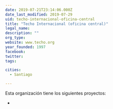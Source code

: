 ```yaml
---
date: 2019-07-21T23:14:06.000Z
date_last_modified: 2019-07-29
uid: techo-internacional-oficina-central
title: "Techo Internacional (oficina central)"
legal_name: 
description: ""
org_type: 
website: www.techo.org
year_founded: 1997
facebook: 
twitter: 
tags:

cities: 
  - Santiago

---
```


Esta organización tiene los siguientes proyectos:

- [](/proyectos/relevamiento-de-asentamientos-informales-en-centro-america)
